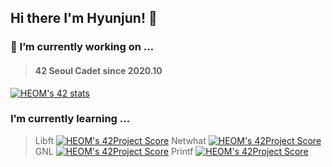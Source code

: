 ## Hi there I'm Hyunjun! 👋

<!--
**Eomhyunjun/Eomhyunjun** is a ✨ _special_ ✨ repository because its `README.md` (this file) appears on your GitHub profile.

Here are some ideas to get you started:

- 🔭 I’m currently working on ...
- 🌱 I’m currently learning ...
- 👯 I’m looking to collaborate on ...
- 🤔 I’m looking for help with ...
- 💬 Ask me about ...
- 📫 How to reach me: ...
- 😄 Pronouns: ...
- ⚡ Fun fact: ...
-->
### 🔭 I’m currently working on ...
>#### 42 Seoul Cadet since 2020.10</br>
 [![HEOM's 42 stats](https://badge42.herokuapp.com/api/stats/heom?privacyEmail=true)](https://github.com/JaeSeoKim/badge42)
### I’m currently learning ...</br>
>Libft
[![HEOM's 42Project Score](https://badge42.herokuapp.com/api/project/heom/Libft)](https://github.com/JaeSeoKim/badge42)
>Netwhat
[![HEOM's 42Project Score](https://badge42.herokuapp.com/api/project/heom/netwhat)](https://github.com/JaeSeoKim/badge42)
>GNL
[![HEOM's 42Project Score](https://badge42.herokuapp.com/api/project/heom/get_next_line)](https://github.com/JaeSeoKim/badge42)
>Printf
[![HEOM's 42Project Score](https://badge42.herokuapp.com/api/project/heom/ft_printf)](https://github.com/JaeSeoKim/badge42)

